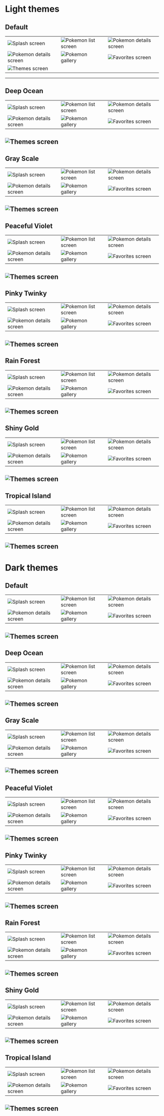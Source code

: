 # Light themes

## Default

||||
-|-|-
![Splash screen](/docs/themes/light/default/splash-screen.png) | ![Pokemon list screen](/docs/themes/light/default/pokemon-list-screen.png) | ![Pokemon details screen](/docs/themes/light/default/pokemon-details-screen-1.png) 
![Pokemon details screen](/docs/themes/light/default/pokemon-details-screen-2.png) | ![Pokemon gallery](/docs/themes/light/default/pokemon-gallery.png) | ![Favorites screen](/docs/themes/light/default/favorites-screen.png)
![Themes screen](/docs/themes/light/default/themes-screen.png) | 
---

## Deep Ocean

||||
-|-|-
![Splash screen](/docs/themes/light/deep-ocean/splash-screen.png) | ![Pokemon list screen](/docs/themes/light/deep-ocean/pokemon-list-screen.png) | ![Pokemon details screen](/docs/themes/light/deep-ocean/pokemon-details-screen-1.png)
![Pokemon details screen](/docs/themes/light/deep-ocean/pokemon-details-screen-2.png) | ![Pokemon gallery](/docs/themes/light/deep-ocean/pokemon-gallery.png) | ![Favorites screen](/docs/themes/light/deep-ocean/favorites-screen.png)
![Themes screen](/docs/themes/light/deep-ocean/themes-screen.png)
---

## Gray Scale

||||
-|-|-
![Splash screen](/docs/themes/light/grayscale/splash-screen.png) | ![Pokemon list screen](/docs/themes/light/grayscale/pokemon-list-screen.png) | ![Pokemon details screen](/docs/themes/light/grayscale/pokemon-details-screen-1.png)
![Pokemon details screen](/docs/themes/light/grayscale/pokemon-details-screen-2.png) | ![Pokemon gallery](/docs/themes/light/grayscale/pokemon-gallery.png) | ![Favorites screen](/docs/themes/light/grayscale/favorites-screen.png)
![Themes screen](/docs/themes/light/grayscale/themes-screen.png)
---

## Peaceful Violet

||||
-|-|-
![Splash screen](/docs/themes/light/peaceful-violet/splash-screen.png) | ![Pokemon list screen](/docs/themes/light/peaceful-violet/pokemon-list-screen.png) | ![Pokemon details screen](/docs/themes/light/peaceful-violet/pokemon-details-screen-1.png)
![Pokemon details screen](/docs/themes/light/peaceful-violet/pokemon-details-screen-2.png) | ![Pokemon gallery](/docs/themes/light/peaceful-violet/pokemon-gallery.png) | ![Favorites screen](/docs/themes/light/peaceful-violet/favorites-screen.png)
![Themes screen](/docs/themes/light/peaceful-violet/themes-screen.png)
---

## Pinky Twinky

||||
-|-|-
![Splash screen](/docs/themes/light/pinky-twinky/splash-screen.png) | ![Pokemon list screen](/docs/themes/light/pinky-twinky/pokemon-list-screen.png) | ![Pokemon details screen](/docs/themes/light/pinky-twinky/pokemon-details-screen-1.png)
![Pokemon details screen](/docs/themes/light/pinky-twinky/pokemon-details-screen-2.png) | ![Pokemon gallery](/docs/themes/light/pinky-twinky/pokemon-gallery.png) | ![Favorites screen](/docs/themes/light/pinky-twinky/favorites-screen.png)
![Themes screen](/docs/themes/light/pinky-twinky/themes-screen.png)
---

## Rain Forest

||||
-|-|-
![Splash screen](/docs/themes/light/rain-forest/splash-screen.png) | ![Pokemon list screen](/docs/themes/light/rain-forest/pokemon-list-screen.png) | ![Pokemon details screen](/docs/themes/light/rain-forest/pokemon-details-screen-1.png)
![Pokemon details screen](/docs/themes/light/rain-forest/pokemon-details-screen-2.png) | ![Pokemon gallery](/docs/themes/light/rain-forest/pokemon-gallery.png) | ![Favorites screen](/docs/themes/light/rain-forest/favorites-screen.png)
![Themes screen](/docs/themes/light/rain-forest/themes-screen.png)
---

## Shiny Gold

||||
-|-|-
![Splash screen](/docs/themes/light/shiny-gold/splash-screen.png) | ![Pokemon list screen](/docs/themes/light/shiny-gold/pokemon-list-screen.png) | ![Pokemon details screen](/docs/themes/light/shiny-gold/pokemon-details-screen-1.png)
![Pokemon details screen](/docs/themes/light/shiny-gold/pokemon-details-screen-2.png) | ![Pokemon gallery](/docs/themes/light/shiny-gold/pokemon-gallery.png) | ![Favorites screen](/docs/themes/light/shiny-gold/favorites-screen.png)
![Themes screen](/docs/themes/light/shiny-gold/themes-screen.png)
---

## Tropical Island

||||
-|-|-
![Splash screen](/docs/themes/light/tropical-island/splash-screen.png) | ![Pokemon list screen](/docs/themes/light/tropical-island/pokemon-list-screen.png) | ![Pokemon details screen](/docs/themes/light/tropical-island/pokemon-details-screen-1.png)
![Pokemon details screen](/docs/themes/light/tropical-island/pokemon-details-screen-2.png) | ![Pokemon gallery](/docs/themes/light/tropical-island/pokemon-gallery.png) | ![Favorites screen](/docs/themes/light/tropical-island/favorites-screen.png)
![Themes screen](/docs/themes/light/tropical-island/themes-screen.png)
---

# Dark themes

## Default

||||
-|-|-
![Splash screen](/docs/themes/dark/default/splash-screen.png) | ![Pokemon list screen](/docs/themes/dark/default/pokemon-list-screen.png) | ![Pokemon details screen](/docs/themes/dark/default/pokemon-details-screen-1.png)
![Pokemon details screen](/docs/themes/dark/default/pokemon-details-screen-2.png) | ![Pokemon gallery](/docs/themes/dark/default/pokemon-gallery.png) | ![Favorites screen](/docs/themes/dark/default/favorites-screen.png)
![Themes screen](/docs/themes/dark/default/themes-screen.png)
---

## Deep Ocean

||||
-|-|-
![Splash screen](/docs/themes/dark/deep-ocean/splash-screen.png) | ![Pokemon list screen](/docs/themes/dark/deep-ocean/pokemon-list-screen.png) | ![Pokemon details screen](/docs/themes/dark/deep-ocean/pokemon-details-screen-1.png)
![Pokemon details screen](/docs/themes/dark/deep-ocean/pokemon-details-screen-2.png) | ![Pokemon gallery](/docs/themes/dark/deep-ocean/pokemon-gallery.png) | ![Favorites screen](/docs/themes/dark/deep-ocean/favorites-screen.png)
![Themes screen](/docs/themes/dark/deep-ocean/themes-screen.png)
---

## Gray Scale

||||
-|-|-
![Splash screen](/docs/themes/dark/grayscale/splash-screen.png) | ![Pokemon list screen](/docs/themes/dark/grayscale/pokemon-list-screen.png) | ![Pokemon details screen](/docs/themes/dark/grayscale/pokemon-details-screen-1.png)
![Pokemon details screen](/docs/themes/dark/grayscale/pokemon-details-screen-2.png) | ![Pokemon gallery](/docs/themes/dark/grayscale/pokemon-gallery.png) | ![Favorites screen](/docs/themes/dark/grayscale/favorites-screen.png)
![Themes screen](/docs/themes/dark/grayscale/themes-screen.png)
---

## Peaceful Violet

||||
-|-|-
![Splash screen](/docs/themes/dark/peaceful-violet/splash-screen.png) | ![Pokemon list screen](/docs/themes/dark/peaceful-violet/pokemon-list-screen.png) | ![Pokemon details screen](/docs/themes/dark/peaceful-violet/pokemon-details-screen-1.png)
![Pokemon details screen](/docs/themes/dark/peaceful-violet/pokemon-details-screen-2.png) | ![Pokemon gallery](/docs/themes/dark/peaceful-violet/pokemon-gallery.png) | ![Favorites screen](/docs/themes/dark/peaceful-violet/favorites-screen.png)
![Themes screen](/docs/themes/dark/peaceful-violet/themes-screen.png)
---

## Pinky Twinky

||||
-|-|-
![Splash screen](/docs/themes/dark/pinky-twinky/splash-screen.png) | ![Pokemon list screen](/docs/themes/dark/pinky-twinky/pokemon-list-screen.png) | ![Pokemon details screen](/docs/themes/dark/pinky-twinky/pokemon-details-screen-1.png)
![Pokemon details screen](/docs/themes/dark/pinky-twinky/pokemon-details-screen-2.png) | ![Pokemon gallery](/docs/themes/dark/pinky-twinky/pokemon-gallery.png) | ![Favorites screen](/docs/themes/dark/pinky-twinky/favorites-screen.png)
![Themes screen](/docs/themes/dark/pinky-twinky/themes-screen.png)
---

## Rain Forest

||||
-|-|-
![Splash screen](/docs/themes/dark/rain-forest/splash-screen.png) | ![Pokemon list screen](/docs/themes/dark/rain-forest/pokemon-list-screen.png) | ![Pokemon details screen](/docs/themes/dark/rain-forest/pokemon-details-screen-1.png)
![Pokemon details screen](/docs/themes/dark/rain-forest/pokemon-details-screen-2.png) | ![Pokemon gallery](/docs/themes/dark/rain-forest/pokemon-gallery.png) | ![Favorites screen](/docs/themes/dark/rain-forest/favorites-screen.png)
![Themes screen](/docs/themes/dark/rain-forest/themes-screen.png)
---

## Shiny Gold

||||
-|-|-
![Splash screen](/docs/themes/dark/shiny-gold/splash-screen.png) | ![Pokemon list screen](/docs/themes/dark/shiny-gold/pokemon-list-screen.png) | ![Pokemon details screen](/docs/themes/dark/shiny-gold/pokemon-details-screen-1.png)
![Pokemon details screen](/docs/themes/dark/shiny-gold/pokemon-details-screen-2.png) | ![Pokemon gallery](/docs/themes/dark/shiny-gold/pokemon-gallery.png) | ![Favorites screen](/docs/themes/dark/shiny-gold/favorites-screen.png)
![Themes screen](/docs/themes/dark/shiny-gold/themes-screen.png)
---

## Tropical Island

||||
-|-|-
![Splash screen](/docs/themes/dark/tropical-island/splash-screen.png) | ![Pokemon list screen](/docs/themes/dark/tropical-island/pokemon-list-screen.png) | ![Pokemon details screen](/docs/themes/dark/tropical-island/pokemon-details-screen-1.png)
![Pokemon details screen](/docs/themes/dark/tropical-island/pokemon-details-screen-2.png) | ![Pokemon gallery](/docs/themes/dark/tropical-island/pokemon-gallery.png) | ![Favorites screen](/docs/themes/dark/tropical-island/favorites-screen.png)
![Themes screen](/docs/themes/dark/tropical-island/themes-screen.png)
---
